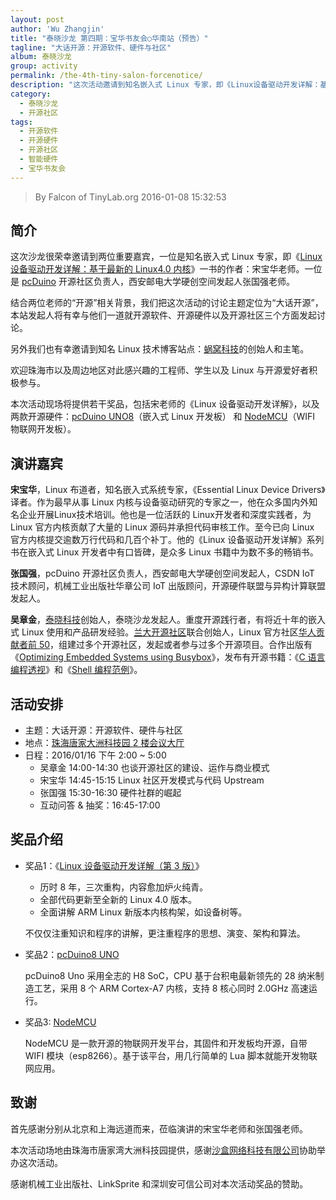 ```yaml
---
layout: post
author: 'Wu Zhangjin'
title: "泰晓沙龙 第四期：宝华书友会○华南站（预告）"
tagline: "大话开源：开源软件、硬件与社区"
album: 泰晓沙龙
group: activity
permalink: /the-4th-tiny-salon-forcenotice/
description: "这次活动邀请到知名嵌入式 Linux 专家，即《Linux设备驱动开发详解：基于最新的Linux4.0内核》的作者：宋宝华老师，pcDuino 开源社区负责人张国强老师，以及泰晓科技发起人吴章金等三位嘉宾一起探讨开源软件、开源硬件以及开源社区的运作模式。"
category:
  - 泰晓沙龙
  - 开源社区
tags:
  - 开源软件
  - 开源硬件
  - 开源社区
  - 智能硬件
  - 宝华书友会
---
```


> By Falcon of TinyLab.org
> 2016-01-08 15:32:53

## 简介

这次沙龙很荣幸邀请到两位重要嘉宾，一位是知名嵌入式 Linux 专家，即《[Linux 设备驱动开发详解：基于最新的 Linux4.0 内核][1]》一书的作者：宋宝华老师。一位是 [pcDuino][2] 开源社区负责人，西安邮电大学硬创空间发起人张国强老师。

结合两位老师的“开源”相关背景，我们把这次活动的讨论主题定位为“大话开源”，本站发起人将有幸与他们一道就开源软件、开源硬件以及开源社区三个方面发起讨论。

另外我们也有幸邀请到知名 Linux 技术博客站点：[蜗窝科技][13]的创始人和主笔。

欢迎珠海市以及周边地区对此感兴趣的工程师、学生以及 Linux 与开源爱好者积极参与。

本次活动现场将提供若干奖品，包括宋老师的《Linux 设备驱动开发详解》，以及两款开源硬件：[pcDuino UNO8][2]（嵌入式 Linux 开发板） 和 [NodeMCU][5]（WIFI 物联网开发板）。

## 演讲嘉宾

__宋宝华__，Linux 布道者，知名嵌入式系统专家，《Essential Linux Device Drivers》译者。作为最早从事 Linux 内核与设备驱动研究的专家之一，他在众多国内外知名企业开展Linux技术培训。他也是一位活跃的 Linux开发者和深度实践者，为 Linux 官方内核贡献了大量的 Linux 源码并承担代码审核工作。至今已向 Linux 官方内核提交逾数万行代码和几百个补丁。他的《Linux 设备驱动开发详解》系列书在嵌入式 Linux 开发者中有口皆碑，是众多 Linux 书籍中为数不多的畅销书。

__张国强__，pcDuino 开源社区负责人，西安邮电大学硬创空间发起人，CSDN IoT 技术顾问，机械工业出版社华章公司 IoT 出版顾问，开源硬件联盟与异构计算联盟发起人。

__吴章金__，[泰晓科技][4]创始人，泰晓沙龙发起人。重度开源践行者，有将近十年的嵌入式 Linux 使用和产品研发经验。[兰大开源社区][6]联合创始人，Linux 官方社区[华人贡献者前 50][7]，组建过多个开源社区，发起或者参与过多个开源项目。合作出版有《[Optimizing Embedded Systems using Busybox][8]》，发布有开源书籍：《[C 语言编程透视][9]》和《[Shell 编程范例][10]》。

## 活动安排

* 主题：大话开源：开源软件、硬件与社区
* 地点：[珠海唐家大洲科技园 2 楼会议大厅][12]
* 日程：2016/01/16 下午 2:00 ~ 5:00
  * 吴章金 14:00-14:30 也谈开源社区的建设、运作与商业模式
  * 宋宝华 14:45-15:15 Linux 社区开发模式与代码 Upstream
  * 张国强 15:30-16:30 硬件社群的崛起
  * 互动问答 & 抽奖：16:45-17:00

## 奖品介绍

* 奖品1：《[Linux 设备驱动开发详解（第 3 版）][1]》
  * 历时 8 年，三次重构，内容愈加炉火纯青。
  * 全部代码更新至全新的 Linux 4.0 版本。
  * 全面讲解 ARM Linux 新版本内核构架，如设备树等。

  不仅仅注重知识和程序的讲解，更注重程序的思想、演变、架构和算法。

* 奖品2：[pcDuino8 UNO][2]

  pcDuino8 Uno 采用全志的 H8 SoC，CPU 基于台积电最新领先的 28 纳米制造工艺，采用 8 个 ARM Cortex-A7 内核，支持 8 核心同时 2.0GHz 高速运行。

* 奖品3: [NodeMCU][5]

  NodeMCU 是一款开源的物联网开发平台，其固件和开发板均开源，自带 WIFI 模块（esp8266）。基于该平台，用几行简单的 Lua 脚本就能开发物联网应用。

## 致谢

首先感谢分别从北京和上海远道而来，莅临演讲的宋宝华老师和张国强老师。

本次活动场地由珠海市唐家湾大洲科技园提供，感谢[沙盒网络科技有限公司][3]协助举办这次活动。

感谢机械工业出版社、LinkSprite 和深圳安可信公司对本次活动奖品的赞助。

[1]: /book-welfare-for-tinylab-contributors/
[2]: /introduction-of-pcduino8-Uno/
[3]: http://www.mcpeonline.com/
[4]: http://tinylab.org
[5]: /nodemcu-kickstart/
[6]: http://oss.lzu.edu.cn
[7]: http://www.remword.com/kps_result/all_whole_country.html
[8]: /optimizing-embedded-systems-using-busybox/
[9]: http://tinylab.gitbooks.io/cbook
[10]: http://tinylab.gitbooks.io/shellbook
[12]: http://j.map.baidu.com/y8Da8
[13]: http://wowotech.net/
